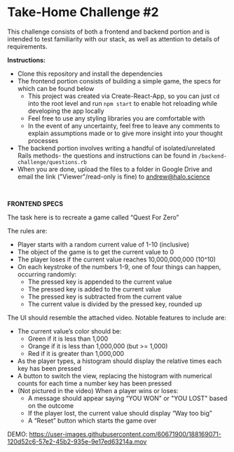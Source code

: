 # Take-Home Challenge #2

This challenge consists of both a frontend and backend portion and is intended to test familiarity with our stack, as well as attention to details of requirements.

**Instructions:**
- Clone this repository and install the dependencies
- The frontend portion consists of building a simple game, the specs for which can be found below
  - This project was created via Create-React-App, so you can just `cd` into the root level and run `npm start` to enable hot reloading while developing the app locally
  - Feel free to use any styling libraries you are comfortable with
  - In the event of any uncertainty, feel free to leave any comments to explain assumptions made or to give more insight into your thought processes
- The backend portion involves writing a handful of isolated/unrelated Rails methods- the questions and instructions can be found in `/backend-challenge/questions.rb`
- When you are done, upload the files to a folder in Google Drive and email the link ("Viewer"/read-only is fine) to andrew@halo.science

<br />

**FRONTEND SPECS**

The task here is to recreate a game called “Quest For Zero”

The rules are:
- Player starts with a random current value of 1-10 (inclusive)
- The object of the game is to get the current value to 0
- The player loses if the current value reaches 10,000,000,000 (10^10)
- On each keystroke of the numbers 1-9, one of four things can happen, occurring randomly:
  - The pressed key is appended to the current value
  - The pressed key is added to the current value
  - The pressed key is subtracted from the current value
  - The current value is divided by the pressed key, rounded up

The UI should resemble the attached video.  Notable features to include are:
- The current value’s color should be:
  - Green if it is less than 1,000
  - Orange if it is less than 1,000,000 (but >= 1,000)
  - Red if it is greater than 1,000,000
- As the player types, a histogram should display the relative times each key has been pressed
- A button to switch the view, replacing the histogram with numerical counts for each time a number key has been pressed
- (Not pictured in the video) When a player wins or loses:
  - A message should appear saying “YOU WON" or "YOU LOST" based on the outcome
  - If the player lost, the current value should display “Way too big”
  - A “Reset” button which starts the game over

DEMO:
https://user-images.githubusercontent.com/60671900/188169071-120d52c6-57e2-45b2-935e-9e17ed63214a.mov


